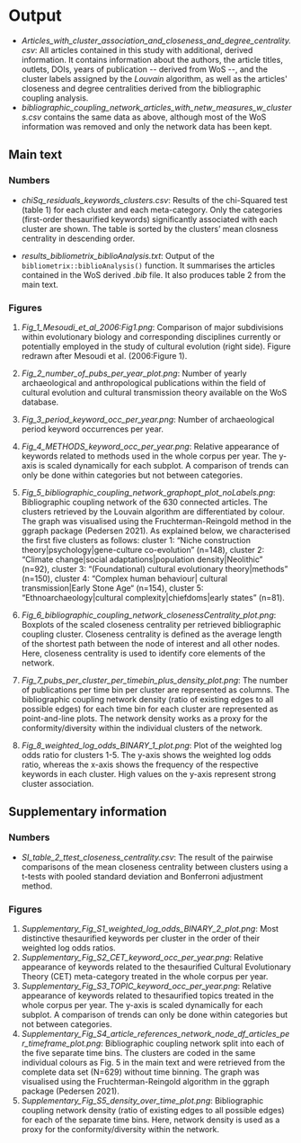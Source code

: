 # Output

- _Articles_with_cluster_association_and_closeness_and_degree_centrality.csv_: All articles contained in this study with additional, derived information. It contains information about the authors, the article titles, outlets, DOIs, years of publication -- derived from WoS --, and the cluster labels assigned by the _Louvain_ algorithm, as well as the articles' closeness and degree centralities derived from the bibliographic coupling analysis. 
- _bibliographic_coupling_network_articles_with_netw_measures_w_clusters.csv_ contains the same data as above, although most of the WoS information was removed and only the network data has been kept.


## Main text

### Numbers

- _chiSq_residuals_keywords_clusters.csv_: Results of the chi-Squared test (table 1)  for each cluster and each meta-category. Only the categories (first-order thesaurified keywords) significantly associated with each cluster are shown. The table is sorted by the clusters’ mean closness centrality in descending order.

- _results_bibliometrix_biblioAnalysis.txt_: Output of the `bibliometrix::biblioAnalysis()` function. It summarises the articles contained in the WoS derived _.bib_ file. It also produces table 2 from the main text.

### Figures

1. _Fig_1_Mesoudi_et_al_2006:Fig1.png_: Comparison of major subdivisions within evolutionary biology and corresponding disciplines currently or potentially employed in the study of cultural evolution (right side). Figure redrawn after Mesoudi et al. (2006:Figure 1).

2. _Fig_2_number_of_pubs_per_year_plot.png_: Number of yearly archaeological and anthropological publications within the field of cultural evolution and cultural transmission theory available on the WoS database.

2. _Fig_3_period_keyword_occ_per_year.png_: Number of archaeological period keyword occurrences per year.

2. _Fig_4_METHODS_keyword_occ_per_year.png_: Relative appearance of keywords related to methods used in the whole corpus per year. The y-axis is scaled dynamically for each subplot. A comparison of trends can only be done within categories but not between categories.
2. _Fig_5_bibliographic_coupling_network_graphopt_plot_noLabels.png_: Bibliographic coupling network of the 630 connected articles. The clusters retrieved by the Louvain algorithm are differentiated by colour. The graph was visualised using the Fruchterman-Reingold method in the ggraph package (Pedersen 2021). As explained below, we characterised the first five clusters as follows: cluster 1: “Niche construction theory|psychology|gene-culture co-evolution” (n=148), cluster 2: “Climate change|social adaptations|population density|Neolithic” (n=92), cluster 3: “(Foundational) cultural evolutionary theory|methods” (n=150), cluster 4: “Complex human behaviour| cultural transmission|Early Stone Age“ (n=154), cluster 5: “Ethnoarchaeology|cultural complexity|chiefdoms|early states” (n=81).
2. _Fig_6_bibliographic_coupling_network_closenessCentrality_plot.png_: Boxplots of the scaled closeness centrality per retrieved bibliographic coupling cluster. Closeness centrality is defined as the average length of the shortest path between the node of interest and all other nodes. Here, closeness centrality is used to identify core elements of the network.
2. _Fig_7_pubs_per_cluster_per_timebin_plus_density_plot.png_: The number of publications per time bin per cluster are represented as columns. The bibliographic coupling network density (ratio of existing edges to all possible edges) for each time bin for each cluster are represented as point-and-line plots. The network density works as a proxy for the conformity/diversity within the individual clusters of the network.
2. _Fig_8_weighted_log_odds_BINARY_1_plot.png_: Plot of the weighted log odds ratio for clusters 1-5. The y-axis shows the weighted log odds ratio, whereas the x-axis shows the frequency of the respective keywords in each cluster. High values on the y-axis represent strong cluster association.


## Supplementary information

### Numbers

- _SI_table_2_ttest_closeness_centrality.csv_: The result of the pairwise comparisons of the mean closeness centrality between clusters using a t-tests with pooled standard deviation and Bonferroni adjustment method.

### Figures

1. _Supplementary_Fig_S1_weighted_log_odds_BINARY_2_plot.png_: Most distinctive thesaurified keywords per cluster in the order of their weighted log odds ratios.
1. _Supplementary_Fig_S2_CET_keyword_occ_per_year.png_: Relative appearance of keywords related to the thesaurified Cultural Evolutionary Theory (CET) meta-category  treated in the whole corpus per year. 
1. _Supplementary_Fig_S3_TOPIC_keyword_occ_per_year.png_: Relative appearance of keywords related to thesaurified topics treated in the whole corpus per year. The y-axis is scaled dynamically for each subplot. A comparison of trends can only be done within categories but not between categories.
1. _Supplementary_Fig_S4_article_references_network_node_df_articles_per_timeframe_plot.png_: Bibliographic coupling network split into each of the five separate time bins. The clusters are coded in the same individual colours as Fig. 5 in the main text and were retrieved from the complete data set (N=629) without time binning. The graph was visualised using the Fruchterman-Reingold algorithm in the ggraph package (Pedersen 2021).
1. _Supplementary_Fig_S5_density_over_time_plot.png_: Bibliographic coupling network density (ratio of existing edges to all possible edges) for each of the separate time bins. Here, network density is used as a proxy for the conformity/diversity within the network.





